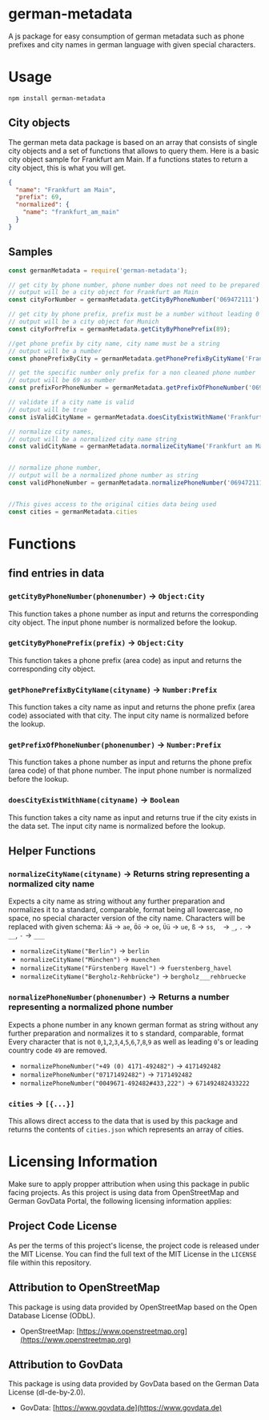 # german-metadata

A js package for easy consumption of german metadata such as phone prefixes and city names in german language with given special characters.

# Usage

```
npm install german-metadata
```

## City objects

The german meta data package is based on an array that consists of single city objects and a set of functions that allows to query them. Here is a basic city object sample for Frankfurt am Main. If a functions states to return a city object, this is what you will get.

```json
{
  "name": "Frankfurt am Main",
  "prefix": 69,
  "normalized": {
    "name": "frankfurt_am_main"
  }
}
```

## Samples

```js
const germanMetadata = require('german-metadata');

// get city by phone number, phone number does not need to be prepared
// output will be a city object for Frankfurt am Main
const cityForNumber = germanMetadata.getCityByPhoneNumber('069472111');

// get city by phone prefix, prefix must be a number without leading 0
// output will be a city object for Munich
const cityForPrefix = germanMetadata.getCityByPhonePrefix(89);

//get phone prefix by city name, city name must be a string
// output will be a number
const phonePrefixByCity = germanMetadata.getPhonePrefixByCityName('Frankfurt am Main');

// get the specific number only prefix for a non cleaned phone number
// output will be 69 as number
const prefixForPhoneNumber = germanMetadata.getPrefixOfPhoneNumber('069472111');

// validate if a city name is valid
// output will be true
const isValidCityName = germanMetadata.doesCityExistWithName('Frankfurt am Main');

// normalize city names,
// output will be a normalized city name string
const validCityName = germanMetadata.normalizeCityName('Frankfurt am Main');


// normalize phone number,
// output will be a normalized phone number as string
const validPhoneNumber = germanMetadata.normalizePhoneNumber('069472111')


//This gives access to the original cities data being used
const cities = germanMetadata.cities

```

# Functions

## find entries in data

### `getCityByPhoneNumber(phonenumber)` -> `Object:City`

This function takes a phone number as input and returns the corresponding city object. The input phone number is normalized before the lookup.

### `getCityByPhonePrefix(prefix)` -> `Object:City`

This function takes a phone prefix (area code) as input and returns the corresponding city object.

### `getPhonePrefixByCityName(cityname)` -> `Number:Prefix`

This function takes a city name as input and returns the phone prefix (area code) associated with that city. The input city name is normalized before the lookup.

### `getPrefixOfPhoneNumber(phonenumber)` -> `Number:Prefix`

This function takes a phone number as input and returns the phone prefix (area code) of that phone number. The input phone number is normalized before the lookup.

### `doesCityExistWithName(cityname)` -> `Boolean`

This function takes a city name as input and returns true if the city exists in the data set. The input city name is normalized before the lookup.

## Helper Functions

### `normalizeCityName(cityname)` -> Returns string representing a normalized city name

Expects a city name as string without any further preparation and normalizes it to a standard, comparable, format being all lowercase, no space, no special character version of the city name.
Characters will be replaced with given schema: `Ää` -> `ae`, `Öö` -> `oe`, `Üü` -> `ue`, `ß` -> `ss`, ` ` -> `_`, `.` -> `__`, `-` -> `___`

- `normalizeCityName("Berlin")` -> `berlin`
- `normalizeCityName("München")` -> `muenchen`
- `normalizeCityName("Fürstenberg Havel")` -> `fuerstenberg_havel`
- `normalizeCityName("Bergholz-Rehbrücke")` -> `bergholz___rehbruecke`

### `normalizePhoneNumber(phonenumber)` -> Returns a number representing a normalized phone number

Expects a phone number in any known german format as string without any further preparation and normalizes it to s standard, comparable, format
Every character that is not `0`,`1`,`2`,`3`,`4`,`5`,`6`,`7`,`8`,`9` as well as leading `0`'s or leading country code `49` are removed.

- `normalizePhoneNumber("+49 (0) 4171-492482")` -> `4171492482`
- `normalizePhoneNumber("07171492482")` -> `7171492482`
- `normalizePhoneNumber("0049671-492482#433,222")` -> `671492482433222`

### `cities` -> `[{...}]`

This allows direct access to the data that is used by this package and returns the contents of `cities.json` which represents an array of cities.

# Licensing Information

Make sure to apply propper attribution when using this package in public facing projects. As this project is using data from OpenStreetMap and German GovData Portal, the following licensing information applies:

## Project Code License

As per the terms of this project's license, the project code is released under the MIT License. You can find the full text of the MIT License in the `LICENSE` file within this repository.

## Attribution to OpenStreetMap

This package is using data provided by OpenStreetMap based on the Open Database License (ODbL).

- OpenStreetMap: [https://www.openstreetmap.org](https://www.openstreetmap.org)

## Attribution to GovData

This package is using data provided by GovData based on the German Data License (dl-de-by-2.0).

- GovData: [https://www.govdata.de](https://www.govdata.de)
